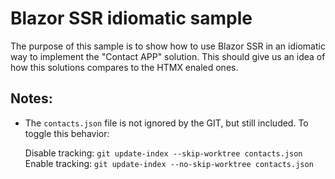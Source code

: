 # Blazor SSR idiomatic sample

The purpose of this sample is to show how to use Blazor SSR in an idiomatic way to implement the "Contact APP" solution. This should give us an idea of how this solutions compares to the HTMX enaled ones.

## Notes:

- The `contacts.json` file is not ignored by the GIT, but still included. To toggle this behavior:
   
  Disable tracking: `git update-index --skip-worktree contacts.json`
  Enable tracking: `git update-index --no-skip-worktree contacts.json`

